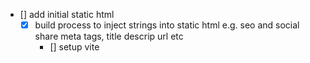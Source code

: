 - [] add initial static html
  - [x] build process to inject strings into static html e.g. seo and social share meta tags, title descrip url etc
    - [] setup vite
